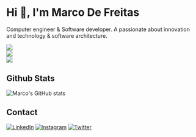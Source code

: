 # Hi 👋, I'm Marco De Freitas
Computer engineer & Software developer. A passionate about innovation and technology & software architecture.

<div>
  <img src="https://skillicons.dev/icons?i=python,docker,django,php,laravel,java,go" />
  <br>
  <img src="https://skillicons.dev/icons?i=yarn,npm,pnpm,bun,deno,wordpress,linux,c,astro" />
  <br>
  <img src="https://skillicons.dev/icons?i=nodejs,javascript,react,typescript,angular,github,tailwind,git,nextjs,redux,html,css,figma" />
</div>

## Github Stats

![Marco's GitHub stats](https://github-readme-stats.vercel.app/api?username=madfp&show_icons=true&theme=transparent)

## Contact
[![LinkedIn](https://img.shields.io/badge/LinkedIn-0077B5?style=for-the-badge&logo=linkedin&logoColor=white)](https://www.linkedin.com/in/marco-de-freitas/)
[![Instagram](https://img.shields.io/badge/Instagram-%23E4405F.svg?style=for-the-badge&logo=Instagram&logoColor=white)](https://www.instagram.com/maarco_04/)
[![Twitter](https://img.shields.io/badge/Twitter-%231DA1F2.svg?style=for-the-badge&logo=Twitter&logoColor=white)](https://twitter.com/maarco_04)
<!--[![Portfolio](https://img.shields.io/badge/Portfolio-FF5722?style=for-the-badge&logo=todoist&logoColor=white)](https://twitter.com/maarco_04)-->
<!--[![Mail](https://img.shields.io/badge/Gmail-D14836?style=for-the-badge&logo=gmail&logoColor=white)](mailto:marcoantoniodfp@gmail.com)-->


